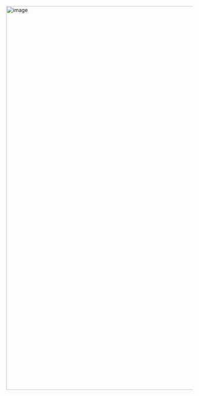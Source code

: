 <img width="961" height="1034" alt="image" src="https://github.com/user-attachments/assets/063b7aad-b41a-4de1-8e50-4a2ec1e2286a" />

